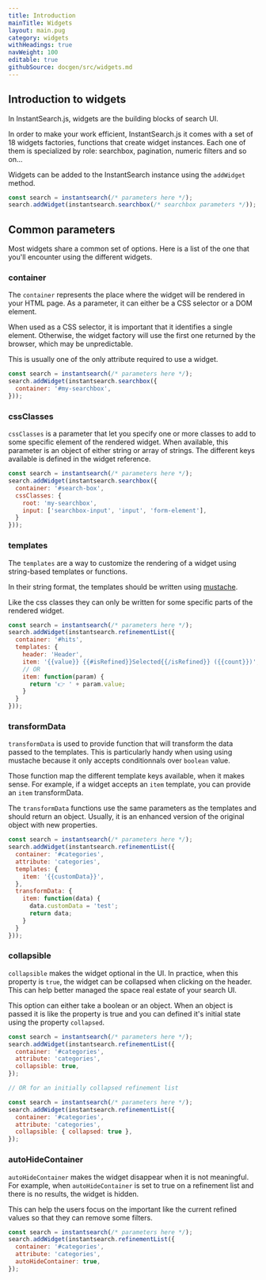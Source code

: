 ```yaml
---
title: Introduction
mainTitle: Widgets
layout: main.pug
category: widgets
withHeadings: true
navWeight: 100
editable: true
githubSource: docgen/src/widgets.md
---
```


## Introduction to widgets

In InstantSearch.js, widgets are the building blocks of search UI.

In order to make your work efficient, InstantSearch.js it comes with a set
of 18 widgets factories, functions that create widget instances. Each one
of them is specialized by role: searchbox, pagination, numeric filters and so
on...

Widgets can be added to the InstantSearch instance using the `addWidget` method.

```javascript
const search = instantsearch(/* parameters here */);
search.addWidget(instantsearch.searchbox(/* searchbox parameters */));
```

## Common parameters

Most widgets share a common set of options. Here is a list of the one
that you'll encounter using the different widgets.

### container

The `container` represents the place where the widget will be rendered in your
HTML page. As a parameter, it can either be a CSS selector or a DOM element.

When used as a CSS selector, it is important that it identifies a single element.
Otherwise, the widget factory will use the first one returned by the browser, which
may be unpredictable.

This is usually one of the only attribute required to use a widget.

```javascript
const search = instantsearch(/* parameters here */);
search.addWidget(instantsearch.searchbox({
  container: '#my-searchbox',
}));
```

### cssClasses

`cssClasses` is a parameter that let you specify one or more classes to add to
some specific element of the rendered widget. When available, this parameter is
an object of either string or array of strings. The different keys available
is defined in the widget reference.

```javascript
const search = instantsearch(/* parameters here */);
search.addWidget(instantsearch.searchbox({
  container: '#search-box',
  cssClasses: {
    root: 'my-searchbox',
    input: ['searchbox-input', 'input', 'form-element'],
  }
}));
```

### templates

The `templates` are a way to customize the rendering of a widget using
string-based templates or functions.

In their string format, the templates should be written using
[mustache](https://mustache.github.io/mustache.5.html).

Like the css classes they can only be written for some specific parts of the rendered
widget.

```javascript
const search = instantsearch(/* parameters here */);
search.addWidget(instantsearch.refinementList({
  container: '#hits',
  templates: {
    header: 'Header',
    item: '{{value}} {{#isRefined}}Selected{{/isRefined}} ({{count}})',
    // OR
    item: function(param) {
      return '👉 ' + param.value;
    }
  }
}));
```

### transformData

`transformData` is used to provide function that will transform the data
passed to the templates. This is particularly handy when using using mustache
because it only accepts conditionnals over `boolean` value.

Those function map the different template keys available, when it makes sense.
For example, if a widget accepts an `item` template, you can provide an `item`
transformData.

The `transformData` functions use the same parameters as the templates and should
return an object. Usually, it is an enhanced version of the original object with
new properties.

```javascript
const search = instantsearch(/* parameters here */);
search.addWidget(instantsearch.refinementList({
  container: '#categories',
  attribute: 'categories',
  templates: {
    item: '{{customData}}',
  },
  transformData: {
    item: function(data) {
      data.customData = 'test';
      return data;
    }
  }
}));
```

### collapsible

`collapsible` makes the widget optional in the UI. In practice, when this property
is `true`, the widget can be collapsed when clicking on the header. This can help
better managed the space real estate of your search UI.

This option can either take a boolean or an object. When an object is passed it is
like the property is true and you can defined it's initial state using the property
`collapsed`.

```javascript
const search = instantsearch(/* parameters here */);
search.addWidget(instantsearch.refinementList({
  container: '#categories',
  attribute: 'categories',
  collapsible: true,
});

// OR for an initially collapsed refinement list

const search = instantsearch(/* parameters here */);
search.addWidget(instantsearch.refinementList({
  container: '#categories',
  attribute: 'categories',
  collapsible: { collapsed: true },
});
```

### autoHideContainer

`autoHideContainer` makes the widget disappear when it is not meaningful. For example,
when `autoHideContainer` is set to true on a refinement list and there is no results,
the widget is hidden.

This can help the users focus on the important like the current refined values so that
they can remove some filters.

```javascript
const search = instantsearch(/* parameters here */);
search.addWidget(instantsearch.refinementList({
  container: '#categories',
  attribute: 'categories',
  autoHideContainer: true,
});
